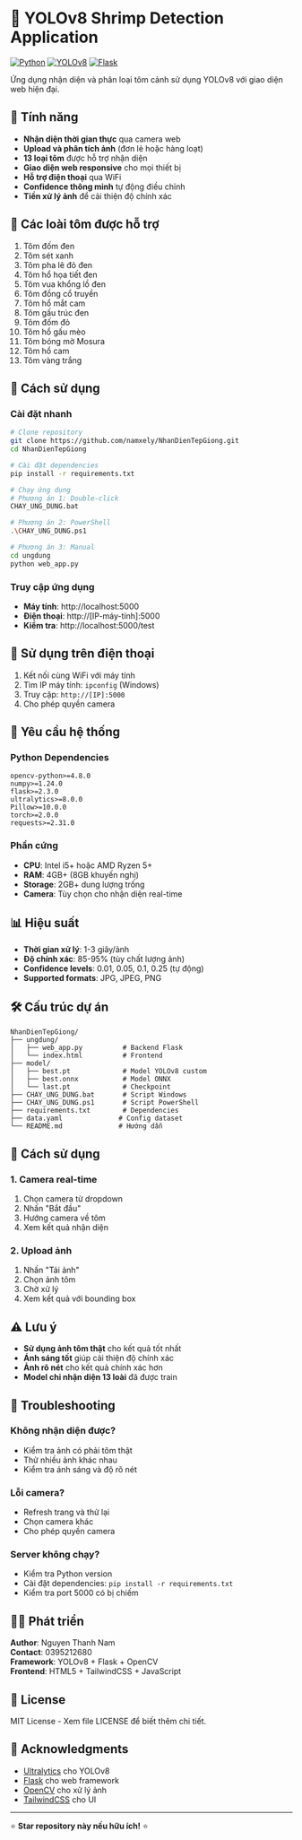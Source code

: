 # 🦐 YOLOv8 Shrimp Detection Application

[![Python](https://img.shields.io/badge/Python-3.8+-blue.svg)](https://python.org)
[![YOLOv8](https://img.shields.io/badge/YOLOv8-Ultralytics-orange.svg)](https://ultralytics.com)
[![Flask](https://img.shields.io/badge/Flask-Web%20App-green.svg)](https://flask.palletsprojects.com)

Ứng dụng nhận diện và phân loại tôm cảnh sử dụng YOLOv8 với giao diện web hiện đại.

## 🌟 Tính năng

- **Nhận diện thời gian thực** qua camera web
- **Upload và phân tích ảnh** (đơn lẻ hoặc hàng loạt)
- **13 loại tôm** được hỗ trợ nhận diện
- **Giao diện web responsive** cho mọi thiết bị
- **Hỗ trợ điện thoại** qua WiFi
- **Confidence thông minh** tự động điều chỉnh
- **Tiền xử lý ảnh** để cải thiện độ chính xác

## 🎯 Các loài tôm được hỗ trợ

1. Tôm đốm đen
2. Tôm sét xanh  
3. Tôm pha lê đỏ đen
4. Tôm hổ họa tiết đen
5. Tôm vua khổng lồ đen
6. Tôm đồng cổ truyền
7. Tôm hổ mắt cam
8. Tôm gấu trúc đen
9. Tôm đốm đỏ
10. Tôm hổ gấu mèo
11. Tôm bóng mờ Mosura
12. Tôm hổ cam
13. Tôm vàng trắng

## 🚀 Cách sử dụng

### Cài đặt nhanh

```bash
# Clone repository
git clone https://github.com/namxely/NhanDienTepGiong.git
cd NhanDienTepGiong

# Cài đặt dependencies
pip install -r requirements.txt

# Chạy ứng dụng
# Phương án 1: Double-click
CHAY_UNG_DUNG.bat

# Phương án 2: PowerShell
.\CHAY_UNG_DUNG.ps1

# Phương án 3: Manual
cd ungdung
python web_app.py
```

### Truy cập ứng dụng

- **Máy tính**: http://localhost:5000
- **Điện thoại**: http://[IP-máy-tính]:5000
- **Kiểm tra**: http://localhost:5000/test

## 📱 Sử dụng trên điện thoại

1. Kết nối cùng WiFi với máy tính
2. Tìm IP máy tính: `ipconfig` (Windows)
3. Truy cập: `http://[IP]:5000`
4. Cho phép quyền camera

## 🔧 Yêu cầu hệ thống

### Python Dependencies
```
opencv-python>=4.8.0
numpy>=1.24.0
flask>=2.3.0
ultralytics>=8.0.0
Pillow>=10.0.0
torch>=2.0.0
requests>=2.31.0
```

### Phần cứng
- **CPU**: Intel i5+ hoặc AMD Ryzen 5+
- **RAM**: 4GB+ (8GB khuyến nghị)
- **Storage**: 2GB+ dung lượng trống
- **Camera**: Tùy chọn cho nhận diện real-time

## 📊 Hiệu suất

- **Thời gian xử lý**: 1-3 giây/ảnh
- **Độ chính xác**: 85-95% (tùy chất lượng ảnh)
- **Confidence levels**: 0.01, 0.05, 0.1, 0.25 (tự động)
- **Supported formats**: JPG, JPEG, PNG

## 🛠️ Cấu trúc dự án

```
NhanDienTepGiong/
├── ungdung/
│   ├── web_app.py          # Backend Flask
│   └── index.html          # Frontend
├── model/
│   ├── best.pt             # Model YOLOv8 custom
│   ├── best.onnx           # Model ONNX
│   └── last.pt             # Checkpoint
├── CHAY_UNG_DUNG.bat       # Script Windows
├── CHAY_UNG_DUNG.ps1       # Script PowerShell
├── requirements.txt        # Dependencies
├── data.yaml              # Config dataset
└── README.md              # Hướng dẫn
```

## 🎯 Cách sử dụng

### 1. Camera real-time
1. Chọn camera từ dropdown
2. Nhấn "Bắt đầu"
3. Hướng camera về tôm
4. Xem kết quả nhận diện

### 2. Upload ảnh
1. Nhấn "Tải ảnh"
2. Chọn ảnh tôm
3. Chờ xử lý
4. Xem kết quả với bounding box

## ⚠️ Lưu ý

- **Sử dụng ảnh tôm thật** cho kết quả tốt nhất
- **Ánh sáng tốt** giúp cải thiện độ chính xác
- **Ảnh rõ nét** cho kết quả chính xác hơn
- **Model chỉ nhận diện 13 loài** đã được train

## 🐛 Troubleshooting

### Không nhận diện được?
- Kiểm tra ảnh có phải tôm thật
- Thử nhiều ảnh khác nhau
- Kiểm tra ánh sáng và độ rõ nét

### Lỗi camera?
- Refresh trang và thử lại
- Chọn camera khác
- Cho phép quyền camera

### Server không chạy?
- Kiểm tra Python version
- Cài đặt dependencies: `pip install -r requirements.txt`
- Kiểm tra port 5000 có bị chiếm

## 👨‍💻 Phát triển

**Author**: Nguyen Thanh Nam  
**Contact**: 0395212680  
**Framework**: YOLOv8 + Flask + OpenCV  
**Frontend**: HTML5 + TailwindCSS + JavaScript  

## 📝 License

MIT License - Xem file LICENSE để biết thêm chi tiết.

## 🙏 Acknowledgments

- [Ultralytics](https://ultralytics.com) cho YOLOv8
- [Flask](https://flask.palletsprojects.com) cho web framework
- [OpenCV](https://opencv.org) cho xử lý ảnh
- [TailwindCSS](https://tailwindcss.com) cho UI

---

⭐ **Star repository này nếu hữu ích!** ⭐
